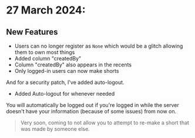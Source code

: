 # 27 March 2024:

## New Features

- Users can no longer register as `None` which would be a glitch allowing them to own most things
- Added column "createdBy"
- Column "createdBy" also appears in the recents
- Only logged-in users can now make shorts

And for a security patch, I've added auto-logout.
- Added Auto-logout for whenever needed

You will automatically be logged out if you're logged in while the server doesn't have your information (because of some issues) from now on.

> Very soon, coming to not allow you to attempt to re-make a short that was made by someone else.
